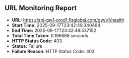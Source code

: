 ## URL Monitoring Report

- **URL:** https://api-gw1-prod1.fisglobal.com/gw/v1/health
- **Start Time:** 2025-09-17T23:42:49.340464
- **End Time:** 2025-09-17T23:42:49.537152
- **Total Time Taken:** 0.196688 seconds
- **HTTP Status Code:** 403
- **Status:** Failure
- **Failure Reason:** HTTP Status Code: 403
